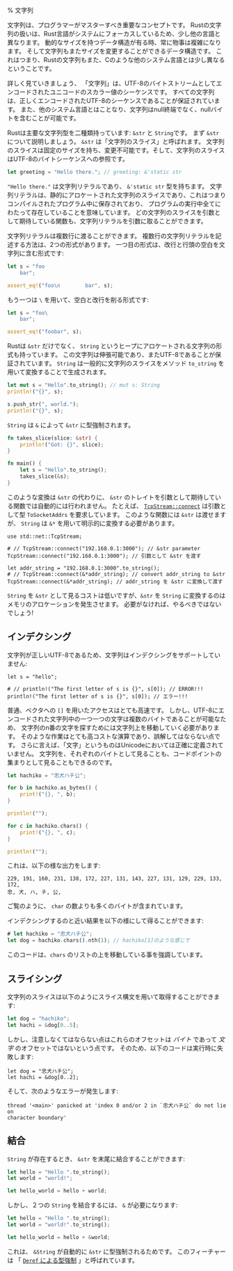 % 文字列
<!-- % Strings -->

<!-- Strings are an important concept for any programmer to master. Rust’s string -->
<!-- handling system is a bit different from other languages, due to its systems -->
<!-- focus. Any time you have a data structure of variable size, things can get -->
<!-- tricky, and strings are a re-sizable data structure. That being said, Rust’s -->
<!-- strings also work differently than in some other systems languages, such as C. -->
文字列は、プログラマーがマスターすべき重要なコンセプトです。
Rustの文字列の扱いは、Rust言語がシステムにフォーカスしているため、少し他の言語と異なります。
動的なサイズを持つデータ構造が有る時、常に物事は複雑になります。
そして文字列もまたサイズを変更することができるデータ構造です。
これはつまり、Rustの文字列もまた、Cのような他のシステム言語とは少し異なるということです。


<!-- Let’s dig into the details. A ‘string’ is a sequence of Unicode scalar values -->
<!-- encoded as a stream of UTF-8 bytes. All strings are guaranteed to be a valid -->
<!-- encoding of UTF-8 sequences. Additionally, unlike some systems languages, -->
<!-- strings are not null-terminated and can contain null bytes. -->
詳しく見ていきましょう、 「文字列」は、UTF-8のバイトストリームとしてエンコードされたユニコードのスカラー値のシーケンスです。
すべての文字列は、正しくエンコードされたUTF-8のシーケンスであることが保証されています。
また、他のシステム言語とはことなり、文字列はnull終端でなく、nullバイトを含むことが可能です。

<!-- Rust has two main types of strings: `&str` and `String`. Let’s talk about -->
<!-- `&str` first. These are called ‘string slices’. A string slice has a fixed -->
<!-- size, and cannot be mutated. It is a reference to a sequence of UTF-8 bytes. -->
Rustは主要な文字列型を二種類持っています: `&str` と `String`です。
まず `&str` について説明しましょう。 `&str` は「文字列のスライス」と呼ばれます。
文字列のスライスは固定のサイズを持ち、変更不可能です。そして、文字列のスライスはUTF-8のバイトシーケンスへの参照です。


```rust
let greeting = "Hello there."; // greeting: &'static str
```

<!-- `"Hello there."` is a string literal and its type is `&'static str`. A string -->
<!-- literal is a string slice that is statically allocated, meaning that it’s saved -->
<!-- inside our compiled program, and exists for the entire duration it runs. The -->
<!-- `greeting` binding is a reference to this statically allocated string. Any -->
<!-- function expecting a string slice will also accept a string literal. -->
`"Hello there."` は文字列リテラルであり、 `&'static str` 型を持ちます。
文字列リテラルは、静的にアロケートされた文字列のスライスであり、これはつまりコンパイルされたプログラム中に保存されており、
プログラムの実行中全てにわたって存在していることを意味しています。
どの文字列のスライスを引数として期待している関数も、文字列リテラルを引数に取ることができます。

<!-- String literals can span multiple lines. There are two forms. The first will -->
<!-- include the newline and the leading spaces: -->
文字列リテラルは複数行に渡ることができます。
複数行の文字列リテラルを記述する方法は、2つの形式があります。
一つ目の形式は、改行と行頭の空白を文字列に含む形式です:

```rust
let s = "foo
    bar";

assert_eq!("foo\n        bar", s);
```

<!-- The second, with a `\`, trims the spaces and the newline: -->
もう一つは `\` を用いて、空白と改行を削る形式です:

```rust
let s = "foo\
    bar";

assert_eq!("foobar", s);
```

<!-- Rust has more than just `&str`s though. A `String`, is a heap-allocated string. -->
<!-- This string is growable, and is also guaranteed to be UTF-8. `String`s are -->
<!-- commonly created by converting from a string slice using the `to_string` -->
<!-- method. -->
Rustは `&str` だけでなく、 `String` というヒープにアロケートされる文字列の形式も持っています。
この文字列は伸張可能であり、またUTF-8であることが保証されています。
`String` は一般的に文字列のスライスをメソッド `to_string` を用いて変換することで生成されます。

```rust
let mut s = "Hello".to_string(); // mut s: String
println!("{}", s);

s.push_str(", world.");
println!("{}", s);
```

<!-- `String`s will coerce into `&str` with an `&`: -->
`String` は `&` によって `&str` に型強制されます。

```rust
fn takes_slice(slice: &str) {
    println!("Got: {}", slice);
}

fn main() {
    let s = "Hello".to_string();
    takes_slice(&s);
}
```

<!-- This coercion does not happen for functions that accept one of `&str`’s traits -->
<!-- instead of `&str`. For example, [`TcpStream::connect`][connect] has a parameter -->
<!-- of type `ToSocketAddrs`. A `&str` is okay but a `String` must be explicitly -->
<!-- converted using `&*`. -->
このような変換は `&str` の代わりに、 `&str` のトレイトを引数として期待している関数では自動的には行われません。
たとえば、 [`TcpStream::connect`][connect] は引数として型 `ToSocketAddrs` を要求しています。
このような関数には `&str` は渡せますが、 `String` は `&*` を用いて明示的に変換する必要があります。

```rust,no_run
use std::net::TcpStream;

# // TcpStream::connect("192.168.0.1:3000"); // &str parameter
TcpStream::connect("192.168.0.1:3000"); // 引数として &str を渡す

let addr_string = "192.168.0.1:3000".to_string();
# // TcpStream::connect(&*addr_string); // convert addr_string to &str
TcpStream::connect(&*addr_string); // addr_string を &str に変換して渡す
```

<!-- Viewing a `String` as a `&str` is cheap, but converting the `&str` to a -->
<!-- `String` involves allocating memory. No reason to do that unless you have to! -->
`String` を `&str` として見るコストは低いですが、`&str` を `String` に変換するのはメモリのアロケーションを発生させます。
必要がなければ、やるべきではないでしょう!

<!-- ## Indexing  -->
## インデクシング

<!-- Because strings are valid UTF-8, strings do not support indexing: -->
文字列が正しいUTF-8であるため、文字列はインデクシングをサポートしていません:

```rust,ignore
let s = "hello";

# // println!("The first letter of s is {}", s[0]); // ERROR!!!
println!("The first letter of s is {}", s[0]); // エラー!!!
```

<!-- Usually, access to a vector with `[]` is very fast. But, because each character -->
<!-- in a UTF-8 encoded string can be multiple bytes, you have to walk over the -->
<!-- string to find the nᵗʰ letter of a string. This is a significantly more -->
<!-- expensive operation, and we don’t want to be misleading. Furthermore, ‘letter’ -->
<!-- isn’t something defined in Unicode, exactly. We can choose to look at a string as -->
<!-- individual bytes, or as codepoints:-->
普通、ベクタへの `[]` を用いたアクセスはとても高速です。
しかし、UTF-8にエンコードされた文字列中の一つ一つの文字は複数のバイトであることが可能なため、
文字列のn番の文字を探すためには文字列上を移動していく必要があります。
そのような作業はとても高コストな演算であり、誤解してはならない点です。
さらに言えば、「文字」というものはUnicodeにおいては正確に定義されていません。
文字列を、それぞれのバイトとして見ることも、コードポイントの集まりとして見ることもできるのです。

```rust
let hachiko = "忠犬ハチ公";

for b in hachiko.as_bytes() {
    print!("{}, ", b);
}

println!("");

for c in hachiko.chars() {
    print!("{}, ", c);
}

println!("");
```

<!-- This prints: -->
これは、以下の様な出力をします:

```text
229, 191, 160, 231, 138, 172, 227, 131, 143, 227, 131, 129, 229, 133, 172,
忠, 犬, ハ, チ, 公,
```

<!-- As you can see, there are more bytes than `char`s.-->
ご覧のように、 `char` の数よりも多くのバイトが含まれています。

<!-- You can get something similar to an index like this: -->
インデクシングするのと近い結果を以下の様にして得ることができます:

```rust
# let hachiko = "忠犬ハチ公";
let dog = hachiko.chars().nth(1); // hachiko[1]のような感じで
```

<!-- This emphasizes that we have to walk from the beginning of the list of `chars`. -->
このコードは、`chars` のリストの上を移動している事を強調しています。

## スライシング

<!-- You can get a slice of a string with slicing syntax: -->
文字列のスライスは以下のようにスライス構文を用いて取得することができます:

```rust
let dog = "hachiko";
let hachi = &dog[0..5];
```

<!-- But note that these are _byte_ offsets, not _character_ offsets. So -->
<!-- this will fail at runtime: -->
しかし、注意しなくてはならない点はこれらのオフセットは _バイト_ であって _文字_ のオフセットではないという点です。
そのため、以下のコードは実行時に失敗します:

```rust,should_panic
let dog = "忠犬ハチ公";
let hachi = &dog[0..2];
```

<!-- with this error: -->
そして、次のようなエラーが発生します:


```text
thread '<main>' panicked at 'index 0 and/or 2 in `忠犬ハチ公` do not lie on
character boundary'
```

<!-- ## Concatenation -->
## 結合

<!-- If you have a `String`, you can concatenate a `&str` to the end of it: -->
`String` が存在するとき、 `&str` を末尾に結合することができます:

```rust
let hello = "Hello ".to_string();
let world = "world!";

let hello_world = hello + world;
```

<!-- But if you have two `String`s, you need an `&`: -->
しかし、２つの `String` を結合するには、 `&` が必要になります:

```rust
let hello = "Hello ".to_string();
let world = "world!".to_string();

let hello_world = hello + &world;
```

<!-- This is because `&String` can automatically coerce to a `&str`. This is a -->
<!-- feature called ‘[`Deref` coercions][dc]’. -->
これは、 `&String` が自動的に `&str` に型強制されるためです。
このフィーチャーは 「 [`Deref` による型強制][dc] 」と呼ばれています。

[dc]: deref-coercions.html
[connect]: ../std/net/struct.TcpStream.html#method.connect

